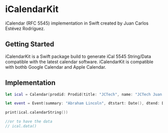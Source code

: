 # iCalendarKit

iCalendar (RFC 5545) implementation in Swift created by Juan Carlos Estévez Rodríguez.

## Getting Started

iCalendarKit is a Swift package build to generate iCal 5545 String/Data compatible with the latest calendar software. iCalendarKit is compatible with bothb Google Calendar and Apple Calendar.

## Implementation

```swift
let ical = Calendar(prodid: Prodid(title: "JCTech", name: "JCTech Juan Carlos", code: "ES-MX"))

let event = Event(summary: "Abraham Lincoln", dtstart: Date(), dtend: Date(), dtstamp: Date())

print(ical.calendarString())

//or to have the data
// ical.data()
```
